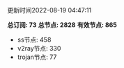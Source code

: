 更新时间2022-08-19 04:47:11

**总订阅: 73**
**总节点: 2828**
**有效节点: 865**
- ss节点: 458
- v2ray节点: 330
- trojan节点: 77
